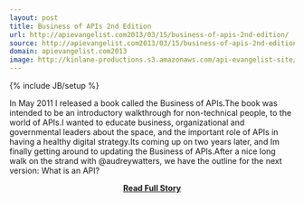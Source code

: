 ```yaml
---
layout: post
title: Business of APIs 2nd Edition
url: http://apievangelist.com2013/03/15/business-of-apis-2nd-edition/
source: http://apievangelist.com2013/03/15/business-of-apis-2nd-edition/
domain: apievangelist.com2013
image: http://kinlane-productions.s3.amazonaws.com/api-evangelist-site/blog/Business-of-APIs-Front-Cover-Cropped.png
---
```

{% include JB/setup %}<p>In May 2011 I released a book called the Business of APIs.The book was intended to be an introductory walkthrough for non-technical people, to the world of APIs.I wanted to educate business, organizational and governmental leaders about the space, and the important role of APIs in having a healthy digital strategy.Its coming up on two years later, and Im finally getting around to updating the Business of APIs.After a nice long walk on the strand with @audreywatters, we have the outline for the next version: What is an API?</p>
<center><p><a href="http://apievangelist.com2013/03/15/business-of-apis-2nd-edition/" style='padding:25px; font-sze:18px; font-weight: bold;'>Read Full Story</a></p></center>
